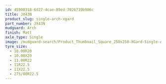 ```yaml
---
id: 45900318-6d27-4cae-89ed-7026739b906c
title: JX43N
product_slug: single-arch-xgard
part_number: JX43N
mudguard: Arch
finish: Matt
axle_type: Single
image: /mudguard-search/Product_Thumbnail_Square_250x250-XGard-Single-Arch.jpg
tyre_size:
  - 10.00R20
  - 10.00X20
  - 11.00R22
  - 11R22.5
  - 11X22.5
  - 275/80R22.5
---
```

